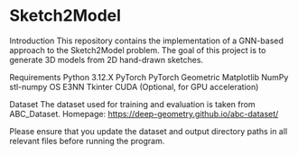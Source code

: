 # Sketch2Model
Introduction
This repository contains the implementation of a GNN-based approach to the Sketch2Model problem. The goal of this project is to generate 3D models from 2D hand-drawn sketches.

Requirements
Python 3.12.X
PyTorch
PyTorch Geometric
Matplotlib
NumPy
stl-numpy
OS
E3NN
Tkinter
CUDA (Optional, for GPU acceleration)

Dataset
The dataset used for training and evaluation is taken from ABC_Dataset.
Homepage: https://deep-geometry.github.io/abc-dataset/

Please ensure that you update the dataset and output directory paths in all relevant files before running the program.
